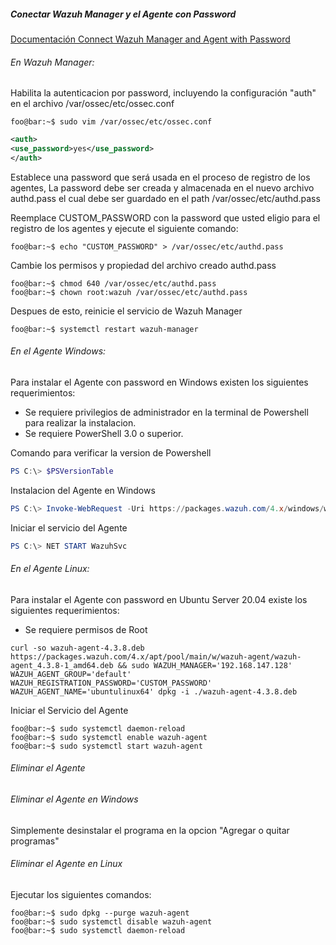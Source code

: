 ##### Conectar Wazuh Manager y el Agente con Password

[Documentación Connect Wazuh Manager and Agent with Password](https://documentation.wazuh.com/current/user-manual/agent-enrollment/security-options/using-password-authentication.html)


###### En Wazuh Manager:

Habilita la autenticacion por password, incluyendo la configuración "auth" en el archivo /var/ossec/etc/ossec.conf

```code
foo@bar:~$ sudo vim /var/ossec/etc/ossec.conf
```

```xml
<auth>
<use_password>yes</use_password>
</auth>
```

Establece una password que será usada en el proceso de registro de los agentes,
La password debe ser creada y almacenada en el nuevo archivo authd.pass el cual debe ser guardado en el path /var/ossec/etc/authd.pass

Reemplace CUSTOM_PASSWORD con la password que usted eligio para el registro de los agentes y ejecute el siguiente comando:

```code
foo@bar:~$ echo "CUSTOM_PASSWORD" > /var/ossec/etc/authd.pass
```

Cambie los permisos y propiedad del archivo creado authd.pass

```code
foo@bar:~$ chmod 640 /var/ossec/etc/authd.pass
foo@bar:~$ chown root:wazuh /var/ossec/etc/authd.pass
```

Despues de esto, reinicie el servicio de Wazuh Manager

```code
foo@bar:~$ systemctl restart wazuh-manager
```

###### En el Agente Windows:

Para instalar el Agente con password en Windows existen los siguientes requerimientos:
* Se requiere privilegios de administrador en la terminal de Powershell para realizar la instalacion.
* Se requiere PowerShell 3.0 o superior.

Comando para verificar la version de Powershell
```powershell
PS C:\> $PSVersionTable
```

Instalacion del Agente en Windows
```powershell
PS C:\> Invoke-WebRequest -Uri https://packages.wazuh.com/4.x/windows/wazuh-agent-4.3.8-1.msi -OutFile ${env:tmp}\wazuh-agent-4.3.8.msi; msiexec.exe /i ${env:tmp}\wazuh-agent-4.3.8.msi /q WAZUH_MANAGER='192.168.147.128' WAZUH_REGISTRATION_SERVER='192.168.147.128' WAZUH_AGENT_GROUP='default' WAZUH_REGISTRATION_PASSWORD='CUSTOM_PASSWORD'
```

Iniciar el servicio del Agente
```powershell
PS C:\> NET START WazuhSvc
```

###### En el Agente Linux:

Para instalar el Agente con password en Ubuntu Server 20.04 existe los siguientes requerimientos:
* Se requiere permisos de Root

```code
curl -so wazuh-agent-4.3.8.deb https://packages.wazuh.com/4.x/apt/pool/main/w/wazuh-agent/wazuh-agent_4.3.8-1_amd64.deb && sudo WAZUH_MANAGER='192.168.147.128' WAZUH_AGENT_GROUP='default' WAZUH_REGISTRATION_PASSWORD='CUSTOM_PASSWORD' WAZUH_AGENT_NAME='ubuntulinux64' dpkg -i ./wazuh-agent-4.3.8.deb
```

Iniciar el Servicio del Agente
```code
foo@bar:~$ sudo systemctl daemon-reload
foo@bar:~$ sudo systemctl enable wazuh-agent
foo@bar:~$ sudo systemctl start wazuh-agent
```

###### Eliminar el Agente

###### Eliminar el Agente en Windows 
Simplemente desinstalar el programa en la opcion "Agregar o quitar programas"


###### Eliminar el Agente en Linux
Ejecutar los siguientes comandos:
```code
foo@bar:~$ sudo dpkg --purge wazuh-agent
foo@bar:~$ sudo systemctl disable wazuh-agent
foo@bar:~$ sudo systemctl daemon-reload
```
